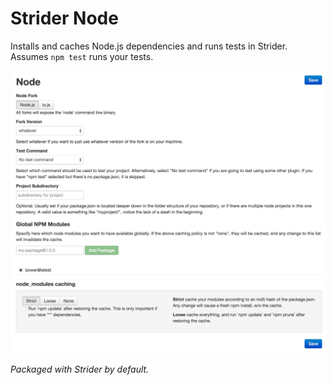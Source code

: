 # Strider Node

Installs and caches Node.js dependencies and runs tests in Strider.
Assumes `npm test` runs your tests.

![Screenshot](screenshot.png)

_Packaged with Strider by default._
